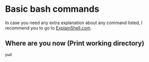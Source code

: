 # Basic bash commands

In case you need any extra explanation about any command listed, I recommend you to go to [ExplainShell.com](explainshell.com).

## Where are you now (Print working directory)
`pwd`  
